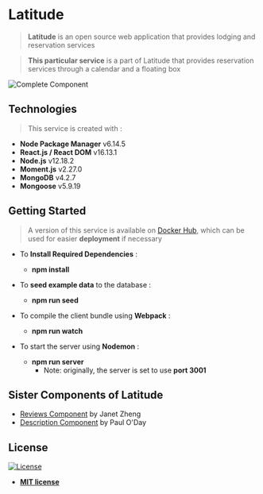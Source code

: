 # Latitude

> **Latitude** is an open source web application that provides lodging and reservation services

> **This particular service** is a part of Latitude that provides reservation services through a calendar and a floating box

![Complete Component](https://github.com/Team-Danger/FEC-Reservation-Component/blob/master/Screenshot-20200616123502-1424x511.png?raw=true)


## Technologies
> This service is created with :
- **Node Package Manager**    v6.14.5
- **React.js / React DOM**    v16.13.1
- **Node.js**    v12.18.2
- **Moment.js**    v2.27.0
- **MongoDB**    v4.2.7
- **Mongoose**    v5.9.19


## Getting Started
> A version of this service is available on <a href="https://hub.docker.com/repository/docker/wpark95/fec/" target="_blank">Docker Hub</a>, which can be used for easier **deployment** if necessary

- To **Install Required Dependencies** :
  - **npm install**

- To **seed example data** to the database :
  - **npm run seed**

- To compile the client bundle using **Webpack** :
  - **npm run watch**

- To start the server using **Nodemon** :
  - **npm run server**
    - Note: originally, the server is set to use **port 3001**


## Sister Components of Latitude
- <a href="https://github.com/Team-Danger/FEC-Reviews-Component" target="_blank">Reviews Component</a> by Janet Zheng
- <a href="https://github.com/Team-Danger/FEC-Description-Component" target="_blank">Description Component</a> by Paul O'Day


## License
[![License](http://img.shields.io/:license-mit-blue.svg?style=flat-square)](http://badges.mit-license.org)

- **[MIT license](http://opensource.org/licenses/mit-license.php)**
